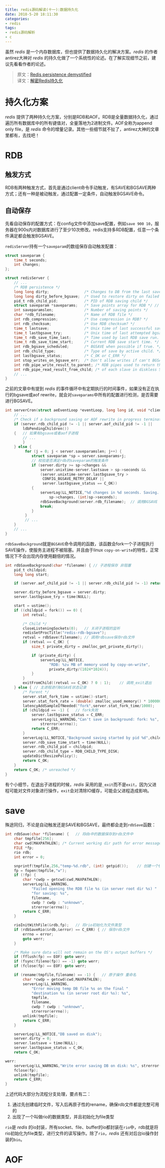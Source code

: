 ```yaml
---
title: redis源码解读(十一):数据持久化
date: 2018-5-20 18:11:30
categories: 
- redis
tags: 
- redis源码解析
- c
---
```


虽然 *redis* 是一个内存数据库，但也提供了数据持久化的解决方案。*redis* 的作者antirez大神对 *redis* 的持久化做了一个系统性的论述。在了解实现细节之前，建议先看看作者的论述。

> 原文：[Redis persistence demystified](http://oldblog.antirez.com/post/redis-persistence-demystified.html)  
> 译文：[解密Redis持久化](https://searchdatabase.techtarget.com.cn/7-19848/)



# 持久化方案
 *redis* 提供了两种持久化方案，分别是RDB和AOF。RDB是全量数据持久化，通过遍历所有数据库中的所有键值对，全量落地为2进制文件。AOF全称为append only file，是 *redis* 命令的增量记录。其他一些细节就不扯了，antirez大神的文章里都有，去找吧！

# RDB

## 触发方式
RDB有两种触发方式，首先是通过client命令手动触发，有SAVE和BGSAVE两种方式；还有一种是被动触发，通过配置一定条件，自动触发BGSAVE命令。

## 自动保存
先看自动保存的配置方式：在config文件中添加save配置，例如`save 900 10`，服务器在900s内对数据库进行了至少10次修改。redis支持多RDB配置，任意一个条件满足都会触发BGSAVE。  

`redisServer`持有一个`saveparam`的数组保存自动触发配置：

```c
struct saveparam {
    time_t seconds;
    int changes;
};

struct redisServer {
    // ...
    /* RDB persistence */
    long long dirty;                /* Changes to DB from the last save */  // db变更次数
    long long dirty_before_bgsave;  /* Used to restore dirty on failed BGSAVE */
    pid_t rdb_child_pid;            /* PID of RDB saving child */
    struct saveparam *saveparams;   /* Save points array for RDB */ // rdb save的配置
    int saveparamslen;              /* Number of saving points */
    char *rdb_filename;             /* Name of RDB file */
    int rdb_compression;            /* Use compression in RDB? */
    int rdb_checksum;               /* Use RDB checksum? */
    time_t lastsave;                /* Unix time of last successful save */ // 上一次执行save的时间点
    time_t lastbgsave_try;          /* Unix time of last attempted bgsave */
    time_t rdb_save_time_last;      /* Time used by last RDB save run. */
    time_t rdb_save_time_start;     /* Current RDB save start time. */
    int rdb_bgsave_scheduled;       /* BGSAVE when possible if true. */
    int rdb_child_type;             /* Type of save by active child. */
    int lastbgsave_status;          /* C_OK or C_ERR */
    int stop_writes_on_bgsave_err;  /* Don't allow writes if can't BGSAVE */
    int rdb_pipe_write_result_to_parent; /* RDB pipes used to return the state */
    int rdb_pipe_read_result_from_child; /* of each slave in diskless SYNC. */
    // ...
}
```

之前的文章中有提到 *redis* 的事件循环中有定期执行的时间事件，如果没有正在执行的bgsave或aof rewrite，就会对`saveparams`中所有的配置进行检测，是否需要进行BGSAVE。  

```c
int serverCron(struct aeEventLoop *eventLoop, long long id, void *clientData) { // redis的定时任务 系统默认为每秒跑10次
    // ...
    /* Check if a background saving or AOF rewrite in progress terminated. */
    if (server.rdb_child_pid != -1 || server.aof_child_pid != -1 ||
        ldbPendingChildren())
    {   // 如果有bgsave或者aof子进程
        // ...
        }
    } else {
         for (j = 0; j < server.saveparamslen; j++) {
            struct saveparam *sp = server.saveparams+j;
            // 校验是否满足rdb的saveparam的触发条件
            if (server.dirty >= sp->changes &&
                server.unixtime-server.lastsave > sp->seconds &&
                (server.unixtime-server.lastbgsave_try >
                 CONFIG_BGSAVE_RETRY_DELAY ||
                 server.lastbgsave_status == C_OK))
            {   
                serverLog(LL_NOTICE,"%d changes in %d seconds. Saving...",
                    sp->changes, (int)sp->seconds);
                rdbSaveBackground(server.rdb_filename);  // 调用BGSAVE
                break;
            }
         }
         // ...
    }
    // ...
}
```
`rdbSaveBackground`就是`BGSAVE`命令调用的函数，该函数会fork一个子进程执行SAVE操作，使服务主进程不被阻塞。并且由于linux `copy-on-write`的特性，正常情况下不会出现内存使用翻倍的情况。

```c
int rdbSaveBackground(char *filename) { // 子进程保存 非阻塞
    pid_t childpid;
    long long start;

    if (server.aof_child_pid != -1 || server.rdb_child_pid != -1) return C_ERR;

    server.dirty_before_bgsave = server.dirty;
    server.lastbgsave_try = time(NULL);

    start = ustime();
    if ((childpid = fork()) == 0) {
        int retval;

        /* Child */
        closeListeningSockets(0);   // 关闭子进程的监听
        redisSetProcTitle("redis-rdb-bgsave");
        retval = rdbSave(filename); // 调用rdbsave保存rdb文件
        if (retval == C_OK) {
            size_t private_dirty = zmalloc_get_private_dirty();

            if (private_dirty) {
                serverLog(LL_NOTICE,
                    "RDB: %zu MB of memory used by copy-on-write",
                    private_dirty/(1024*1024));
            }
        }
        exitFromChild((retval == C_OK) ? 0 : 1);    // 调用_exit退出
    } else { // 主进程进行BGSAVE状态记录
        /* Parent */
        server.stat_fork_time = ustime()-start;
        server.stat_fork_rate = (double) zmalloc_used_memory() * 1000000 / server.stat_fork_time / (1024*1024*1024); /* GB per second. */   // fork速度
        latencyAddSampleIfNeeded("fork",server.stat_fork_time/1000);
        if (childpid == -1) {   // fork失败
            server.lastbgsave_status = C_ERR;
            serverLog(LL_WARNING,"Can't save in background: fork: %s",
                strerror(errno));
            return C_ERR;
        }
        serverLog(LL_NOTICE,"Background saving started by pid %d",childpid);
        server.rdb_save_time_start = time(NULL);
        server.rdb_child_pid = childpid;
        server.rdb_child_type = RDB_CHILD_TYPE_DISK;
        updateDictResizePolicy();
        return C_OK;
    }
    return C_OK; /* unreached */
}
```
有个小细节，在退出子进程的时候，*redis* 采用的是`_exit`而不是`exit`，因为父进程可能对文件对象进行操作，`exit`会对清除IO缓存，可能会父进程造成影响。

# save
殊途同归，不论是自动触发还是SAVE和BGSAVE，最终都会走到`rdbSave`函数：

```c
int rdbSave(char *filename) {   // 将db中的数据保存到rdb文件中
    char tmpfile[256];
    char cwd[MAXPATHLEN]; /* Current working dir path for error messages. */
    FILE *fp;
    rio rdb;
    int error = 0;

    snprintf(tmpfile,256,"temp-%d.rdb", (int) getpid());    // 创建一个temp文件
    fp = fopen(tmpfile,"w");
    if (!fp) {
        char *cwdp = getcwd(cwd,MAXPATHLEN);
        serverLog(LL_WARNING,
            "Failed opening the RDB file %s (in server root dir %s) "
            "for saving: %s",
            filename,
            cwdp ? cwdp : "unknown",
            strerror(errno));
        return C_ERR;
    }

    rioInitWithFile(&rdb,fp);   // 将rio初始化为文件类型
    if (rdbSaveRio(&rdb,&error) == C_ERR) { // 保存rdb文件
        errno = error;
        goto werr;
    }

    /* Make sure data will not remain on the OS's output buffers */
    if (fflush(fp) == EOF) goto werr;
    if (fsync(fileno(fp)) == -1) goto werr;
    if (fclose(fp) == EOF) goto werr;

    if (rename(tmpfile,filename) == -1) {   // 原子操作 重命名
        char *cwdp = getcwd(cwd,MAXPATHLEN);
        serverLog(LL_WARNING,
            "Error moving temp DB file %s on the final "
            "destination %s (in server root dir %s): %s",
            tmpfile,
            filename,
            cwdp ? cwdp : "unknown",
            strerror(errno));
        unlink(tmpfile);
        return C_ERR;
    }

    serverLog(LL_NOTICE,"DB saved on disk");
    server.dirty = 0;
    server.lastsave = time(NULL);
    server.lastbgsave_status = C_OK;
    return C_OK;

werr:
    serverLog(LL_WARNING,"Write error saving DB on disk: %s", strerror(errno));
    fclose(fp);
    unlink(tmpfile);
    return C_ERR;
}
```

上述代码大部分为流程分支处理，要点有二：

1. 通过先创建临时文件，写入后再原子性的rename，确保rdb文件都是完整可用的
2. 出现了一个叫做rio的数据类型，并且初始化为file类型

`rio`是 *redis* 的io封装，所有socket、file、buffer的io都封装在`rio`中，rdb就是将rio初始化为file类型，进行文件的读写操作。除了`rio`，*redis* 还有对后台io操作封装的`bio`。


# AOF